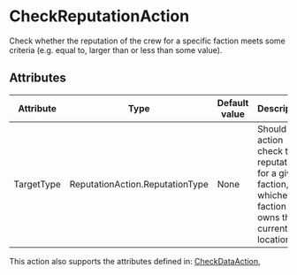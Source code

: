 # CheckReputationAction

Check whether the reputation of the crew for a specific faction meets some criteria \(e.g. equal to, larger than or less than some value\).

## Attributes

| Attribute  | Type                            | Default value | Description                                                                                                 |
|------------|---------------------------------|---------------|-------------------------------------------------------------------------------------------------------------|
| TargetType | ReputationAction.ReputationType | None          | Should the action check the reputation for a given faction, or whichever faction owns the current location. |

This action also supports the attributes defined in: [CheckDataAction](CheckDataAction.md), 

